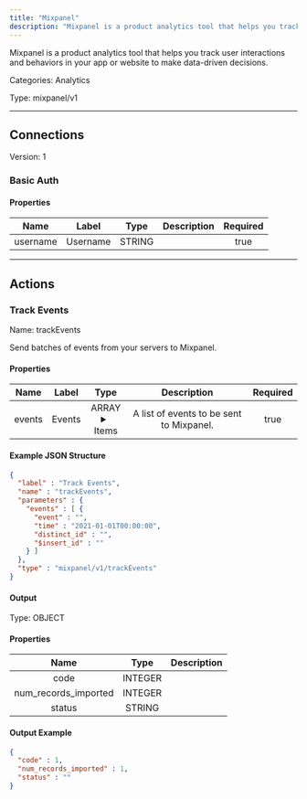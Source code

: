 ```yaml
---
title: "Mixpanel"
description: "Mixpanel is a product analytics tool that helps you track user interactions and behaviors in your app or website to make data-driven decisions."
---
```


Mixpanel is a product analytics tool that helps you track user interactions and behaviors in your app or website to make data-driven decisions.


Categories: Analytics


Type: mixpanel/v1

<hr />



## Connections

Version: 1


### Basic Auth

#### Properties

|      Name       |      Label     |     Type     |     Description     | Required |
|:---------------:|:--------------:|:------------:|:-------------------:|:--------:|
| username | Username | STRING |  | true |





<hr />



## Actions


### Track Events
Name: trackEvents

Send batches of events from your servers to Mixpanel.

#### Properties

|      Name       |      Label     |     Type     |     Description     | Required |
|:---------------:|:--------------:|:------------:|:-------------------:|:--------:|
| events | Events | ARRAY <details> <summary> Items </summary> [{STRING\(event), DATE_TIME\(time), STRING\(distinct_id), STRING\($insert_id)}] </details> | A list of events to be sent to Mixpanel. | true |

#### Example JSON Structure
```json
{
  "label" : "Track Events",
  "name" : "trackEvents",
  "parameters" : {
    "events" : [ {
      "event" : "",
      "time" : "2021-01-01T00:00:00",
      "distinct_id" : "",
      "$insert_id" : ""
    } ]
  },
  "type" : "mixpanel/v1/trackEvents"
}
```

#### Output



Type: OBJECT


#### Properties

|     Name     |     Type     |     Description     |
|:------------:|:------------:|:-------------------:|
| code | INTEGER |  |
| num_records_imported | INTEGER |  |
| status | STRING |  |




#### Output Example
```json
{
  "code" : 1,
  "num_records_imported" : 1,
  "status" : ""
}
```




